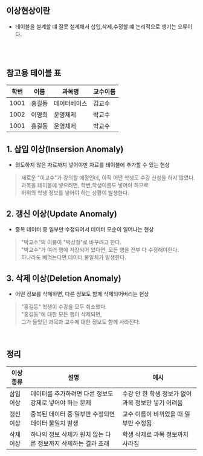## 이상현상이란
- 테이블을 설계할 떄 잘못 설계해서 삽입,삭제,수정할 떄 논리적으로 생기는 오류이다.

<br><br>

## 참고용 테이블 표
| 학번   | 이름  | 과목명    | 교수이름 |
| ---- | --- | ------ | ---- |
| 1001 | 홍길동 | 데이터베이스 | 김교수  |
| 1002 | 이영희 | 운영체제   | 박교수  |
| 1001 | 홍길동 | 운영체제   | 박교수  |

## 1. 삽입 이상(Insersion Anomaly)
- 의도하지 않은 자료까지 넣어야만 자료를 테이블에 추가할 수 있는 현상 <br>
> 새로운 "이교수"가 강의할 에정인데, 아직 어떤 학생도 수강 신청을 하지 않았다. <br>
> 과목을 테이블에 넣으려면, 학번,학생이름도 넣어야 하므로 <br>
> 허위의 학생 정보를 넣어야 하는 상황이 발생한다. <br>

## 2. 갱신 이상(Update Anomaly)
- 중복 데이터 중 일부만 수정되어서 데이터 모순이 일어나는 현상 <br>
> "박교수"의 이름이 "박상철"로 바꾸려고 한다. <br>
> "박교수"가 여러 행에 저장되어 있다면, 모든 행을 전부 다 수정해야한다. <br>
> 하나라도 빼먹는다면 데이터 불일치가 발생한다. <br>

## 3. 삭제 이상(Deletion Anomaly)
- 어떤 정보를 삭제하면, 다른 정보도 함께 삭제되어버리는 현상
> "홍길동" 학생이 수강을 모두 취소했다. <br>
> "홍길동"에 대한 모든 행이 삭제되면, <br>
> 그가 들었던 과목과 교수에 대한 정보도 함께 사라진다. <br>

<br>

## 정리
| 이상 종류 | 설명                                  | 예시                             |
| ----- | ----------------------------------- | ------------------------------ |
| 삽입 이상 | 데이터를 추가하려면 다른 정보도 강제로 넣어야 하는 문제     | 수강 안 한 학생 정보가 없어 과목 정보만 넣기 어려움 |
| 갱신 이상 | 중복된 데이터 중 일부만 수정되면 데이터 불일치 발생       | 교수 이름이 바뀌었을 때 일부만 수정됨          |
| 삭제 이상 | 하나의 정보 삭제가 원치 않는 다른 정보까지 삭제하는 결과 초래 | 학생 삭제로 과목 정보까지 사라짐             |

